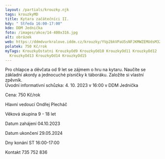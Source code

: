 ```yaml
---
layout: /partials/krouzky.njk
tags: krouzkyMD
title: Kytara začátečníci II.
kdy: " Středa 16:00-17:00"
kde: DDM Jednička
foto: /images/akce/14-400x316.jpg
alt: obrázek
web: https://ddmdvurkralove.iddm.cz/krouzky/YVp2bkVPaU5sNFJKMWZEMUdsM3ZWZ2dEUnkwZC8xdjNLT3IwWkIxYWhCOD0=
polatek: 750 Kč/rok
myTags: KrouzkyOstatni KrouzkyOd9 KrouzkyOd10 KrouzkyOd11 KrouzkyOd12
  KrouzkyOd13 KrouzkyOd14 KrouzkyOd15
---
```

Pro chlapce a děvčata od 9 let se zájmem o hru na kytaru. Naučíte se základní akordy a jednocuché písničky k táboráku. Založíte si vlastní zpěvník.\
Úvodní informativní schůzka: 4. 10. 2023 v 16:00 v DDM Jednička

Cena: 750 Kč/rok

Hlavní vedoucí Ondřej Plecháč

Věková skupina 9 - 18 let

Datum zahájení 04.10.2023

Datum ukončení 29.05.2024

Dny konání ST 16:00-17:00

Kontakt 735 752 836